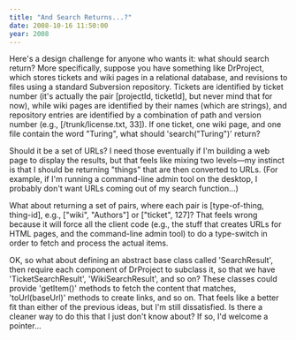 ```yaml
---
title: "And Search Returns...?"
date: 2008-10-16 11:50:00
year: 2008
---
```

Here's a design challenge for anyone who wants it: what should search return?  More specifically, suppose you have something like DrProject, which stores tickets and wiki pages in a relational database, and revisions to files using a standard Subversion repository. Tickets are identified by ticket number (it's actually the pair [projectId, ticketId], but never mind that for now), while wiki pages are identified by their names (which are strings), and repository entries are identified by a combination of path and version number (e.g., [/trunk/license.txt, 33]). If one ticket, one wiki page, and one file contain the word "Turing", what should 'search("Turing")' return?

Should it be a set of URLs?  I need those eventually if I'm building a web page to display the results, but that feels like mixing two levels—my instinct is that I should be returning "things" that are then converted to URLs.  (For example, if I'm running a command-line admin tool on the desktop, I probably don't want URLs coming out of my search function...)

What about returning a set of pairs, where each pair is [type-of-thing, thing-id], e.g., ["wiki", "Authors"] or ["ticket", 127]?  That feels wrong because it will force all the client code (e.g., the stuff that creates URLs for HTML pages, and the command-line admin tool) to do a type-switch in order to fetch and process the actual items.

OK, so what about defining an abstract base class called 'SearchResult', then require each component of DrProject to subclass it, so that we have 'TicketSearchResult', 'WikiSearchResult', and so on?  These classes could provide 'getItem()' methods to fetch the content that matches, 'toUrl(baseUrl)' methods to create links, and so on.  That feels like a better fit than either of the previous ideas, but I'm still dissatisfied.  Is there a cleaner way to do this that I just don't know about?  If so, I'd welcome a pointer...
